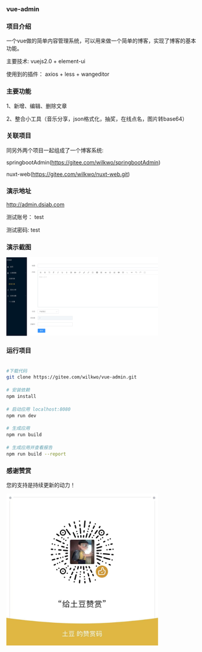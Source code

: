 ### vue-admin

### 项目介绍

一个vue做的简单内容管理系统，可以用来做一个简单的博客，实现了博客的基本功能。

主要技术: vuejs2.0 + element-ui

使用到的插件： axios + less + wangeditor

### 主要功能

1、新增、编辑、删除文章

2、整合小工具（音乐分享，json格式化，抽奖，在线点名，图片转base64）

### 关联项目

同另外两个项目一起组成了一个博客系统:

springbootAdmin(https://gitee.com/wilkwo/springbootAdmin)

nuxt-web(https://gitee.com/wilkwo/nuxt-web.git) 



### 演示地址

http://admin.dsiab.com

测试账号： test

测试密码: test


### 演示截图

<img src="./src/assets/images/screenshot.jpg" alt="赞赏" width="400px" />


### 运行项目

``` bash

#下载代码
git clone https://gitee.com/wilkwo/vue-admin.git

# 安装依赖
npm install

# 启动应用 localhost:8080
npm run dev

# 生成应用
npm run build

# 生成应用并查看报告
npm run build --report
```


### 感谢赞赏

您的支持是持续更新的动力！

<img src="./src/assets/images/zanshan.jpeg" alt="赞赏" width="400px" />